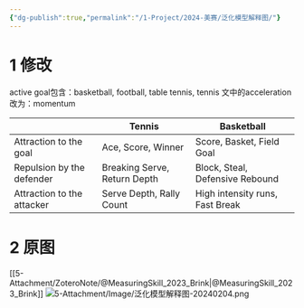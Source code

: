 ```yaml
---
{"dg-publish":true,"permalink":"/1-Project/2024-美赛/泛化模型解释图/"}
---
```


# 1 修改
active goal包含：basketball, football, table tennis, tennis
文中的acceleration改为：momentum

|  | Tennis | Basketball |
| ---- | ---- | ---- |
| Attraction to the goal | Ace, Score, Winner | Score, Basket, Field Goal |
| Repulsion by the defender | Breaking Serve, Return Depth | Block, Steal, Defensive Rebound |
| Attraction to the attacker | Serve Depth, Rally Count | High intensity runs, Fast Break |
# 2 原图
[[5-Attachment/ZoteroNote/@MeasuringSkill_2023_Brink\|@MeasuringSkill_2023_Brink]]
![5-Attachment/Image/泛化模型解释图-20240204.png](/img/user/5-Attachment/Image/%E6%B3%9B%E5%8C%96%E6%A8%A1%E5%9E%8B%E8%A7%A3%E9%87%8A%E5%9B%BE-20240204.png) 
